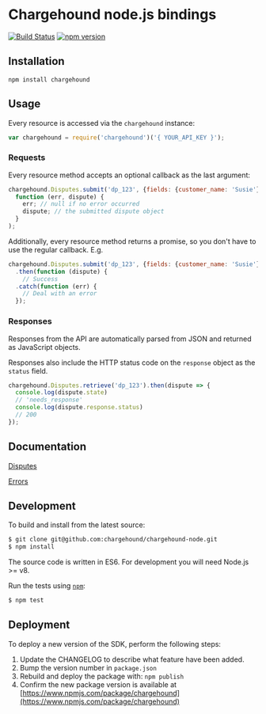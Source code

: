 # Chargehound node.js bindings 

[![Build Status](https://travis-ci.org/chargehound/chargehound-node.svg?branch=master)](https://travis-ci.org/chargehound/chargehound-node) [![npm version](https://badge.fury.io/js/chargehound.svg)](https://badge.fury.io/js/chargehound)

## Installation

`npm install chargehound`

## Usage

Every resource is accessed via the `chargehound` instance:

```js
var chargehound = require('chargehound')('{ YOUR_API_KEY }');
```

### Requests

Every resource method accepts an optional callback as the last argument:

```js
chargehound.Disputes.submit('dp_123', {fields: {customer_name: 'Susie'}},
  function (err, dispute) {
    err; // null if no error occurred
    dispute; // the submitted dispute object
  }
);
```

Additionally, every resource method returns a promise, so you don't have to use the regular callback. E.g.

```js
chargehound.Disputes.submit('dp_123', {fields: {customer_name: 'Susie'}})
  .then(function (dispute) {
    // Success
  .catch(function (err) {
    // Deal with an error
  });
```

### Responses

Responses from the API are automatically parsed from JSON and returned as JavaScript objects. 

Responses also include the HTTP status code on the `response` object as the `status` field.

```js
chargehound.Disputes.retrieve('dp_123').then(dispute => {
  console.log(dispute.state)
  // 'needs_response'
  console.log(dispute.response.status)
  // 200
});
```

## Documentation

[Disputes](https://www.chargehound.com/docs/api/index.html?javascript#disputes)

[Errors](https://www.chargehound.com/docs/api/index.html?javascript#errors)

## Development

To build and install from the latest source:

```bash
$ git clone git@github.com:chargehound/chargehound-node.git
$ npm install
```

The source code is written in ES6. For development you will need Node.js >= v8.

Run the tests using [`npm`](https://www.npmjs.com/):

```bash
$ npm test
```

## Deployment

To deploy a new version of the SDK, perform the following steps:

 1. Update the CHANGELOG to describe what feature have been added.
 2. Bump the version number in `package.json`
 3. Rebuild and deploy the package with:
   ```npm publish```
 4. Confirm the new package version is available at [https://www.npmjs.com/package/chargehound](https://www.npmjs.com/package/chargehound)  
